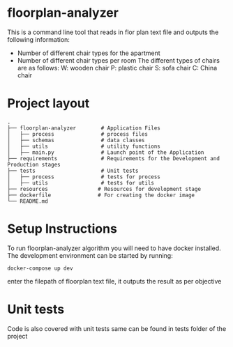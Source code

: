 # floorplan-analyzer

This is a command line tool that reads in flor plan text file and outputs the following information:
- Number of different chair types for the apartment
- Number of different chair types per room
The different types of chairs are as follows:
W: wooden chair
P: plastic chair
S: sofa chair
C: China chair


# Project layout
    .
    ├── floorplan-analyzer        # Application Files 
    │   ├── process               # process files
    │   ├── schemas               # data classes
    │   ├── utils                 # utility functions
    │   ├── main.py               # Launch point of the Application
    ├── requirements              # Requirements for the Development and Production stages 
    ├── tests                     # Unit tests
    │   ├── process               # tests for process
    │   ├── utils                 # tests for utils
    ├── resources                # Resources for development stage
    ├── dockerfile               # For creating the docker image    
    └── README.md
    
# Setup Instructions
To run floorplan-analyzer algorithm you will need to have docker installed.
The development environment can be started by running:

`docker-compose up dev`

enter the filepath of floorplan text file, it outputs the result as per objective

# Unit tests
Code is also covered with unit tests same can be found in tests folder of the project
